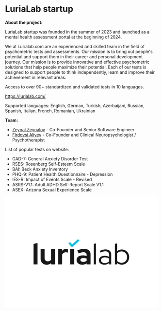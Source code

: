 # LuriaLab startup

**About the project:**

LuriaLab startup was founded in the summer of 2023 and launched as a mental health assessment portal at the beginning of 2024.

We at Lurialab.com are an experienced and skilled team in the field of psychometric tests and assessments. Our mission is to bring out people's potential and support them in their career and personal development journey. Our mission is to provide innovative and effective psychometric solutions that help people maximize their potential. Each of our tests is designed to support people to think independently, learn and improve their achievement in relevant areas.

Access to over 90+ standardized and validated tests in 10 languages.

https://lurialab.com/

Supported languages: English, German, Turkish, Azerbaijani, Russian, Spanish, Italian, French, Romanian, Ukrainian

**Team:**

- [Zeynal Zeynalov](https://www.linkedin.com/in/zeynal/) - Co-Founder and Senior Software Engineer
- [Firdovsi Aliyev](https://www.linkedin.com/in/firdovsialiyev/) - Co-Founder and Clinical Neuropsychologist / Psychotherapist

List of popular tests on website:

- GAD-7: General Anxiety Disorder Test
- RSES: Rosenberg Self-Esteem Scale
- BAI: Beck Anxiety Inventory
- PHQ-9: Patient Health Questionnaire - Depression
- IES-R: Impact of Events Scale - Revised
- ASRS-V1.1: Adult ADHD Self-Report Scale V1.1
- ASEX: Arizona Sexual Experience Scale

![Logo](https://github.com/zeynalzeynalov/LuriaLab-Startup/blob/main/Images/lurialab-logo.png)
